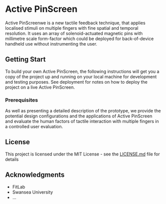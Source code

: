 # Active PinScreen
Active PinScreenwe is a new tactile feedback technique, that applies localised stimuli on multiple fingers with fine spatial and temporal resolution. It uses an array of solenoid-actuated magnetic pins with millimetre scale form-factor which could be deployed for back-of-device handheld use without instrumenting the user.
## Getting Start
To build your own Active PinScreen, the following instructions will get you a copy of the project up and running on your local machine for development and testing purposes. See deployment for notes on how to deploy the project on a live Active PinScreen.
### Prerequisites
As well as presenting a detailed description of the prototype, we provide the potential design configurations and the applications of Active PinScreen and evaluate the human factors of tactile interaction with multiple fingers in a controlled user evaluation. 

## License

This project is licensed under the MIT License - see the [LICENSE.md](LICENSE.md) file for details

## Acknowledgments

* FitLab
* Swansea University
* ...
